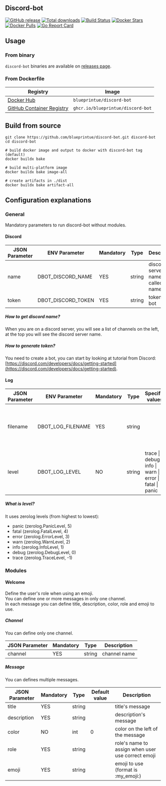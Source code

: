 ## Discord-bot

[![GitHub release](https://img.shields.io/github/release/blueprintue/discord-bot.svg?logo=github)](https://github.com/blueprintue/discord-bot/releases/latest)
[![Total downloads](https://img.shields.io/github/downloads/blueprintue/discord-bot/total.svg?logo=github)](https://github.com/blueprintue/discord-bot/releases/latest)
[![Build Status](https://img.shields.io/github/actions/workflow/status/blueprintue/discord-bot/build.yml?label=build&logo=github)](https://github.com/blueprintue/discord-bot/actions/workflows/build.yml)
[![Docker Stars](https://img.shields.io/docker/stars/blueprintue/discord-bot?logo=docker)](https://hub.docker.com/r/blueprintue/discord-bot/)
[![Docker Pulls](https://img.shields.io/docker/pulls/blueprintue/discord-bot?logo=docker)](https://hub.docker.com/r/blueprintue/discord-bot/)
[![Go Report Card](https://goreportcard.com/badge/github.com/blueprintue/discord-bot)](https://goreportcard.com/report/github.com/blueprintue/discord-bot)

## Usage

### From binary

`discord-bot` binaries are available on [releases page](https://github.com/blueprintue/discord-bot/releases/latest).

### From Dockerfile

| Registry                                                                                                  | Image                             |
|-----------------------------------------------------------------------------------------------------------|-----------------------------------|
| [Docker Hub](https://hub.docker.com/r/blueprintue/discord-bot/)                                           | `blueprintue/discord-bot`         |
| [GitHub Container Registry](https://github.com/users/blueprintue/packages/container/package/discord-bot)  | `ghcr.io/blueprintue/discord-bot` |

## Build from source

```shell
git clone https://github.com/blueprintue/discord-bot.git discord-bot
cd discord-bot

# build docker image and output to docker with discord-bot tag (default)
docker buildx bake

# build multi-platform image
docker buildx bake image-all

# create artifacts in ./dist
docker buildx bake artifact-all
```

## Configuration explanations
### General
Mandatory parameters to run discord-bot without modules.

#### Discord
| JSON Parameter | ENV Parameter      | Mandatory | Type   | Description                                                |
| -------------- | ------------------ | --------- | ------ | ---------------------------------------------------------- |
| name           | DBOT_DISCORD_NAME  | YES       | string | discord server name (also called guild name)               |
| token          | DBOT_DISCORD_TOKEN | YES       | string | token for a bot                                            |

##### How to get discord name?
When you are on a discord server, you will see a list of channels on the left, at the top you will see the discord server name.

##### How to generate token?
You need to create a bot, you can start by looking at tutorial from Discord: [https://discord.com/developers/docs/getting-started](https://discord.com/developers/docs/getting-started).

#### Log
| JSON Parameter | ENV Parameter      | Mandatory | Type   | Specific values                                           | Description                                                                     |
| -------------- | ------------------ | --------- | ------ | --------------------------------------------------------- | ------------------------------------------------------------------------------- |
| filename       | DBOT_LOG_FILENAME  | YES       | string |                                                           | relative or absolute path to log file (it will create directories if not exist) |
| level          | DBOT_LOG_LEVEL     | NO        | string | trace \| debug \| info \| warn \| error \| fatal \| panic | level of log (if empty then no log)                                             |

##### What is level?
It uses zerolog levels (from highest to lowest):
* panic (zerolog.PanicLevel, 5)
* fatal (zerolog.FatalLevel, 4)
* error (zerolog.ErrorLevel, 3)
* warn (zerolog.WarnLevel, 2)
* info (zerolog.InfoLevel, 1)
* debug (zerolog.DebugLevel, 0)
* trace (zerolog.TraceLevel, -1)

### Modules
#### Welcome
Define the user's role when using an emoji.  
You can define one or more messages in only one channel.  
In each message you can define title, description, color, role and emoji to use.  

##### Channel
You can define only one channel.  

| JSON Parameter | Mandatory | Type   | Description                                                                     |
| -------------- | --------- | ------ | ------------------------------------------------------------------------------- |
| channel        | YES       | string | channel name                                                                    |

##### Message
You can defines multiple messages.  

| JSON Parameter | Mandatory | Type   | Default value | Description                                                                     |
| -------------- | --------- | ------ | ------------- | ------------------------------------------------------------------------------- |
| title          | YES       | string |               | title's message                                                                 |
| description    | YES       | string |               | description's message                                                           |
| color          | NO        | int    | 0             | color on the left of the message                                                |
| role           | YES       | string |               | role's name to assign when user use correct emoji                               |
| emoji          | YES       | string |               | emoji to use (format is :my_emoji:)                                             |
